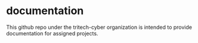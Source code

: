 # documentation
This github repo under the tritech-cyber organization is intended to provide documentation for assigned projects.

